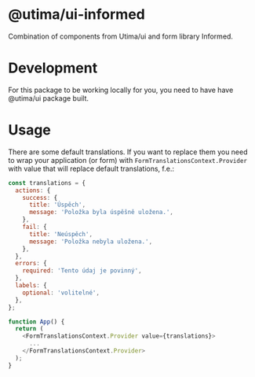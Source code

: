 # @utima/ui-informed

Combination of components from Utima/ui and form library Informed.

# Development

For this package to be working locally for you, you need to have have @utima/ui package built.

# Usage

There are some default translations. If you want to replace them you need to wrap your application (or form) with `FormTranslationsContext.Provider` with value that will replace default translations, f.e.:

```javascript
const translations = {
  actions: {
    success: {
      title: 'Úspěch',
      message: 'Položka byla úspěšně uložena.',
    },
    fail: {
      title: 'Neúspěch',
      message: 'Položka nebyla uložena.',
    },
  },
  errors: {
    required: 'Tento údaj je povinný',
  },
  labels: {
    optional: 'volitelné',
  },
};

function App() {
  return (
    <FormTranslationsContext.Provider value={translations}>
      ...
    </FormTranslationsContext.Provider>
  );
}
```